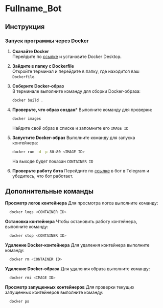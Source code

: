 # Fullname_Bot

## Инструкция

### Запуск программы через Docker

1. **Скачайте Docker**  
  Перейдите по [ссылке](https://www.docker.com/products/docker-desktop) и установите Docker Desktop.

2. **Зайдите в папку с Dockerfile**  
  Откройте терминал и перейдите в папку, где находится ваш `Dockerfile`.

3. **Соберите Docker-образ**  
  В терминале выполните команду для сборки Docker-образа:
   ```bash
   docker build .
4. **Проверьте, что образ создан***
  Выполните команду для проверки:
   ```bash
   docker images
   ```
     Найдите свой образ в списке и запомните его `IMAGE ID`

5. **Запустите Docker-образ**
   Выполните команду для запуска контейнера:
    ```bash
    docker run -d -p 80:80 <IMAGE ID>
    ```
    На выходе будет показан `CONTAINER ID`
  
6. **Проверьте работу бота**
  Перейдите по [ссылке](https://t.me/FullName_Elbrus_bot) в бот в Telegram и убедитесь, что бот работает.

## Дополнительные команды
**Просмотр логов контейнера**
  Для просмотра логов выполните команду:
  ```bash
    docker logs <CONTAINER ID>
  ```

**Остановка контейнера**
  Чтобы остановить работу контейнера, выполните команду:
  ```bash
    docker stop <CONTAINER ID>
  ```

**Удаление Docker-контейнера**
  Для удаления контейнера выполните команду:
  ```bash
    docker rm <CONTAINER ID>
  ```
**Удаление Docker-образа**
  Для удаления образа выполните команду:
  ```bash
    docker rmi <IMAGE ID>
  ```

**Просмотр запущенных контейнеров**
  Для проверки текущих запущенных контейнеров выполните команду:
  ```bash
    docker ps
  ```
  
